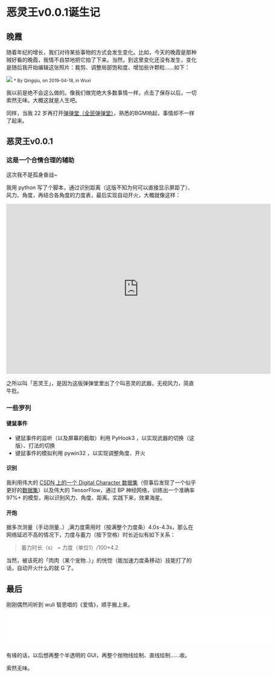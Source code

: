 # 恶灵王v0.0.1诞生记

## 晚霞

随着年纪的增长，我们对待某些事物的方式会发生变化。比如，今天的晚霞是那种贼好看的晚霞，我情不自禁地把它拍了下来。当然，到这里变化还没有发生，变化是随后我开始编辑这张照片：裁剪、调整局部饱和度、增加些许颗粒……如下：

![](https://taoqingqiu.github.io/images/%E6%99%9A%E9%9C%9E%E4%B8%80%E7%9E%ACD.jpg)
<small>* By Qingqiu, on 2019-04-18, in Wuxi</small>

我以前是绝不会这么做的。像我们做完绝大多数事情一样，点击了保存以后，一切索然无味。大概这就是人生吧。

同样，当我 22 岁再打开[弹弹堂（全民弹弹堂）](https://qqgame.qq.com/app/gamedetail_10554.shtml)，熟悉的BGM响起，事情却不一样了起来。

## 恶灵王v0.0.1

### 这是一个合情合理的辅助

这次我不是孤身奋战~

我用 python 写了个脚本，通过识别距离（这版不知为何可以直接显示屏距了）、风力、角度，再结合各角度的力度表，最后实现自动开火，大概就像这样：

<div style="text-align:center;">
    <iframe 
    width="700" 
    height="450" 
    src="https://v.qq.com/x/page/b08621jlmfi.html"
    frameborder="0" 
    allowfullscreen>
    </iframe>
</div>

之所以叫「恶灵王」，是因为这版弹弹堂里出了个叫恶灵的武器，无视风力，简直牛批。

### 一些罗列

#### 键鼠事件

*  键鼠事件的监听（以及屏幕的截取）利用 PyHook3 ，以实现武器的切换（这版）、打法的切换
*  键鼠事件的模拟利用 pywin32 ，以实现调整角度、开火

#### 识别

我利用伟大的 [CSDN 上的一个 Digital Character 数据集](https://download.csdn.net/download/qq_34654240/10673771)（但事后发现了一个似乎更好的[数据集](https://download.csdn.net/download/pku_coder/10892198)）以及伟大的 TensorFlow，通过 BP 神经网络，训练出一个准确率 97%+ 的模型，用以识别风力、角度、距离。实践下来，效果海星。

#### 开炮

据多次测量（手动测量..）,满力度需用时（按满整个力度条）4.0s-4.3s，那么在网络延迟不高的情况下，力度与蓄力（按下空格）时长近似有如下关系：

> 蓄力时长（s） = 力度（单位1）/100*4.2

当然，被该死的「肉肉（某个宠物..）」的恍惚（能加速力度条移动）技能打了的话，自动开火什么的就 G 了。

## 最后

刚刚偶然间听到 wuli 智恩唱的《爱情》，顺手搬上来。

<div align=center><iframe frameborder="no" border="0" marginwidth="0" marginheight="0" width=700 height=86 src="//music.163.com/outchain/player?type=2&id=399552413&auto=1&height=66"></iframe></div>

有缘的话，以后想再整个半透明的 GUI，再整个抛物线绘制、直线绘制……收。

索然无味。
